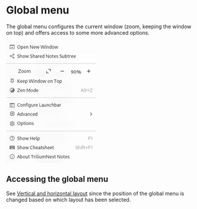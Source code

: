 # Global menu
The global menu configures the current window (zoom, keeping the window on top) and offers access to some more advanced options.

![](2_Global%20menu_image.png)

## Accessing the global menu

See [Vertical and horizontal layout](Vertical%20and%20horizontal%20layout.md) since the position of the global menu is changed based on which layout has been selected.